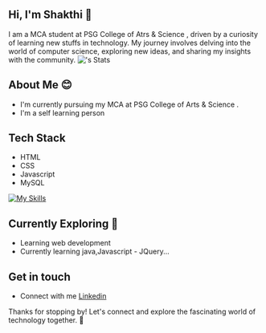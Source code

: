 ## Hi, I'm Shakthi 👋

I am a MCA student at PSG College of Atrs & Science , driven by a curiosity of learning new stuffs in technology. My journey involves delving into the world of computer science, exploring new ideas, and sharing my insights with the community.
![<username>'s Stats](https://github-readme-stats.vercel.app/api?username=shakthi198&theme=vue-dark&show_icons=true&hide_border=true&count_private=true)


## About Me 😊
- I'm currently pursuing my MCA at PSG College of Arts & Science .
- I'm a self learning person

## Tech Stack
-  HTML
-  CSS
-  Javascript
-  MySQL

[![My Skills](https://skillicons.dev/icons?i=html,css,javascript,mysql)](https://skillicons.dev)

## Currently Exploring 💫
- Learning web development
- Currently learning java,Javascript - JQuery...

## Get in touch
- Connect with me [Linkedin](https://www.linkedin.com/in/shakthi-s-08b179293)

Thanks for stopping by! Let's connect and explore the fascinating world of technology together. 🚀
